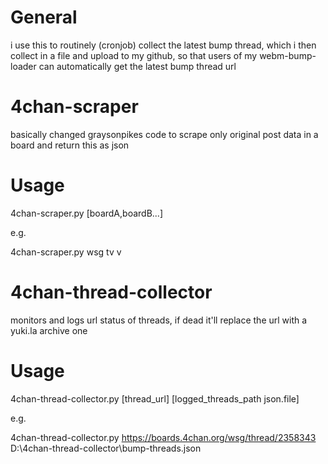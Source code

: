# General

i use this to routinely (cronjob) collect the latest bump thread, which i then collect in a file and upload to my github, so that users of my webm-bump-loader can automatically get the latest bump thread url 

# 4chan-scraper
basically changed graysonpikes code to scrape only original post data in a board and return this as json

# Usage
4chan-scraper.py [boardA,boardB...] 

e.g.

4chan-scraper.py wsg tv v

# 4chan-thread-collector
monitors and logs url status of threads, if dead it'll replace the url with a yuki.la archive one

# Usage 

4chan-thread-collector.py [thread_url]  [logged_threads_path json.file]

e.g.

4chan-thread-collector.py https://boards.4chan.org/wsg/thread/2358343  D:\4chan-thread-collector\bump-threads.json
